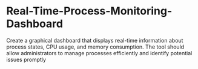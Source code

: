 # Real-Time-Process-Monitoring-Dashboard
Create a graphical dashboard that displays real-time information about process states, CPU usage, and memory consumption. The tool should allow administrators to manage processes efficiently and identify potential issues promptly
